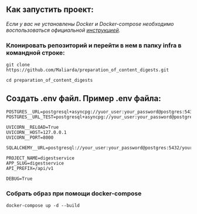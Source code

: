## Как запустить проект:

 _Если у вас не установлены Docker и Docker-compose необходимо воспользоваться официальной [инструкцией](https://docs.docker.com/engine/install/)._

### Клонировать репозиторий и перейти в нем в папку infra в командной строке:

```
git clone https://github.com/Maliarda/preparation_of_content_digests.git
```
```
cd preparation_of_content_digests
```

## Создать .env файл. Пример .env файла:

```
POSTGRES__URL=postgresql+asyncpg://yuor_user:your_password@postgres:5432/your_db
POSTGRES__URL_TEST=postgresql+asyncpg://your_user:your_password@postgres:5432/your_db_test

UVICORN__RELOAD=True
UVICORN__HOST=127.0.0.1
UVICORN__PORT=8000

SQLALCHEMY__URL=postgresql://your_user:your_password@postgres:5432/your_db

PROJECT_NAME=digestservice
APP_SLUG=digestservice
API_PREFIX=/api/v1

DEBUG=True
```


### Собрать образ при помощи docker-compose

```
docker-compose up -d --build
```
